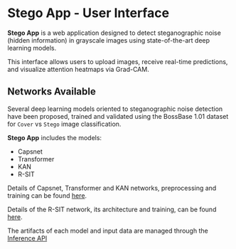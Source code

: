 # Stego App - User Interface
**Stego App** is a web application designed to detect steganographic noise (hidden information) in grayscale images using state-of-the-art deep learning models.

This interface allows users to upload images, receive real-time predictions, and visualize attention heatmaps via Grad-CAM.


## Networks Available
Several deep learning models oriented to steganographic noise detection have been proposed, trained and validated using the BossBase 1.01 dataset for `Cover` vs `Stego` image classification.

**Stego App** includes the models:

- Capsnet
- Transformer
- KAN
- R-SIT

Details of Capsnet, Transformer and KAN networks, preprocessing and training can be found [here](https://github.com/catalina-delgado/Capsule-Transformer-KAN-in-Steganalysis).

Details of the R-SIT network, its architecture and training, can be found [here](https://github.com/catalina-delgado/R-SIT-Net).

The artifacts of each model and input data are managed through the [Inference API](https://github.com/catalina-delgado/InferenceAPI)